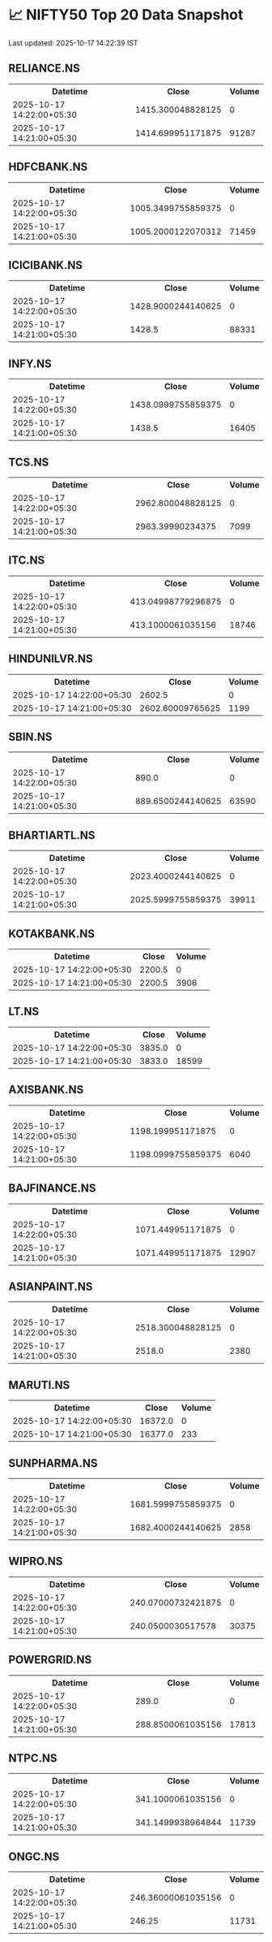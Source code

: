 # 📈 NIFTY50 Top 20 Data Snapshot

Last updated: 2025-10-17 14:22:39 IST

## RELIANCE.NS

<table>
  <tr><th>Datetime</th><th>Close</th><th>Volume</th></tr>
  <tr><td>2025-10-17 14:22:00+05:30</td><td>1415.300048828125</td><td>0</td></tr>
  <tr><td>2025-10-17 14:21:00+05:30</td><td>1414.699951171875</td><td>91287</td></tr>
</table>

## HDFCBANK.NS

<table>
  <tr><th>Datetime</th><th>Close</th><th>Volume</th></tr>
  <tr><td>2025-10-17 14:22:00+05:30</td><td>1005.3499755859375</td><td>0</td></tr>
  <tr><td>2025-10-17 14:21:00+05:30</td><td>1005.2000122070312</td><td>71459</td></tr>
</table>

## ICICIBANK.NS

<table>
  <tr><th>Datetime</th><th>Close</th><th>Volume</th></tr>
  <tr><td>2025-10-17 14:22:00+05:30</td><td>1428.9000244140625</td><td>0</td></tr>
  <tr><td>2025-10-17 14:21:00+05:30</td><td>1428.5</td><td>88331</td></tr>
</table>

## INFY.NS

<table>
  <tr><th>Datetime</th><th>Close</th><th>Volume</th></tr>
  <tr><td>2025-10-17 14:22:00+05:30</td><td>1438.0999755859375</td><td>0</td></tr>
  <tr><td>2025-10-17 14:21:00+05:30</td><td>1438.5</td><td>16405</td></tr>
</table>

## TCS.NS

<table>
  <tr><th>Datetime</th><th>Close</th><th>Volume</th></tr>
  <tr><td>2025-10-17 14:22:00+05:30</td><td>2962.800048828125</td><td>0</td></tr>
  <tr><td>2025-10-17 14:21:00+05:30</td><td>2963.39990234375</td><td>7099</td></tr>
</table>

## ITC.NS

<table>
  <tr><th>Datetime</th><th>Close</th><th>Volume</th></tr>
  <tr><td>2025-10-17 14:22:00+05:30</td><td>413.04998779296875</td><td>0</td></tr>
  <tr><td>2025-10-17 14:21:00+05:30</td><td>413.1000061035156</td><td>18746</td></tr>
</table>

## HINDUNILVR.NS

<table>
  <tr><th>Datetime</th><th>Close</th><th>Volume</th></tr>
  <tr><td>2025-10-17 14:22:00+05:30</td><td>2602.5</td><td>0</td></tr>
  <tr><td>2025-10-17 14:21:00+05:30</td><td>2602.60009765625</td><td>1199</td></tr>
</table>

## SBIN.NS

<table>
  <tr><th>Datetime</th><th>Close</th><th>Volume</th></tr>
  <tr><td>2025-10-17 14:22:00+05:30</td><td>890.0</td><td>0</td></tr>
  <tr><td>2025-10-17 14:21:00+05:30</td><td>889.6500244140625</td><td>63590</td></tr>
</table>

## BHARTIARTL.NS

<table>
  <tr><th>Datetime</th><th>Close</th><th>Volume</th></tr>
  <tr><td>2025-10-17 14:22:00+05:30</td><td>2023.4000244140625</td><td>0</td></tr>
  <tr><td>2025-10-17 14:21:00+05:30</td><td>2025.5999755859375</td><td>39911</td></tr>
</table>

## KOTAKBANK.NS

<table>
  <tr><th>Datetime</th><th>Close</th><th>Volume</th></tr>
  <tr><td>2025-10-17 14:22:00+05:30</td><td>2200.5</td><td>0</td></tr>
  <tr><td>2025-10-17 14:21:00+05:30</td><td>2200.5</td><td>3906</td></tr>
</table>

## LT.NS

<table>
  <tr><th>Datetime</th><th>Close</th><th>Volume</th></tr>
  <tr><td>2025-10-17 14:22:00+05:30</td><td>3835.0</td><td>0</td></tr>
  <tr><td>2025-10-17 14:21:00+05:30</td><td>3833.0</td><td>18599</td></tr>
</table>

## AXISBANK.NS

<table>
  <tr><th>Datetime</th><th>Close</th><th>Volume</th></tr>
  <tr><td>2025-10-17 14:22:00+05:30</td><td>1198.199951171875</td><td>0</td></tr>
  <tr><td>2025-10-17 14:21:00+05:30</td><td>1198.0999755859375</td><td>6040</td></tr>
</table>

## BAJFINANCE.NS

<table>
  <tr><th>Datetime</th><th>Close</th><th>Volume</th></tr>
  <tr><td>2025-10-17 14:22:00+05:30</td><td>1071.449951171875</td><td>0</td></tr>
  <tr><td>2025-10-17 14:21:00+05:30</td><td>1071.449951171875</td><td>12907</td></tr>
</table>

## ASIANPAINT.NS

<table>
  <tr><th>Datetime</th><th>Close</th><th>Volume</th></tr>
  <tr><td>2025-10-17 14:22:00+05:30</td><td>2518.300048828125</td><td>0</td></tr>
  <tr><td>2025-10-17 14:21:00+05:30</td><td>2518.0</td><td>2380</td></tr>
</table>

## MARUTI.NS

<table>
  <tr><th>Datetime</th><th>Close</th><th>Volume</th></tr>
  <tr><td>2025-10-17 14:22:00+05:30</td><td>16372.0</td><td>0</td></tr>
  <tr><td>2025-10-17 14:21:00+05:30</td><td>16377.0</td><td>233</td></tr>
</table>

## SUNPHARMA.NS

<table>
  <tr><th>Datetime</th><th>Close</th><th>Volume</th></tr>
  <tr><td>2025-10-17 14:22:00+05:30</td><td>1681.5999755859375</td><td>0</td></tr>
  <tr><td>2025-10-17 14:21:00+05:30</td><td>1682.4000244140625</td><td>2858</td></tr>
</table>

## WIPRO.NS

<table>
  <tr><th>Datetime</th><th>Close</th><th>Volume</th></tr>
  <tr><td>2025-10-17 14:22:00+05:30</td><td>240.07000732421875</td><td>0</td></tr>
  <tr><td>2025-10-17 14:21:00+05:30</td><td>240.0500030517578</td><td>30375</td></tr>
</table>

## POWERGRID.NS

<table>
  <tr><th>Datetime</th><th>Close</th><th>Volume</th></tr>
  <tr><td>2025-10-17 14:22:00+05:30</td><td>289.0</td><td>0</td></tr>
  <tr><td>2025-10-17 14:21:00+05:30</td><td>288.8500061035156</td><td>17813</td></tr>
</table>

## NTPC.NS

<table>
  <tr><th>Datetime</th><th>Close</th><th>Volume</th></tr>
  <tr><td>2025-10-17 14:22:00+05:30</td><td>341.1000061035156</td><td>0</td></tr>
  <tr><td>2025-10-17 14:21:00+05:30</td><td>341.1499938964844</td><td>11739</td></tr>
</table>

## ONGC.NS

<table>
  <tr><th>Datetime</th><th>Close</th><th>Volume</th></tr>
  <tr><td>2025-10-17 14:22:00+05:30</td><td>246.36000061035156</td><td>0</td></tr>
  <tr><td>2025-10-17 14:21:00+05:30</td><td>246.25</td><td>11731</td></tr>
</table>

